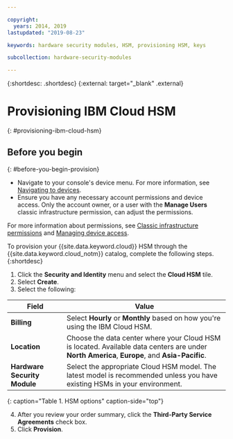```yaml
---

copyright:
  years: 2014, 2019
lastupdated: "2019-08-23"

keywords: hardware security modules, HSM, provisioning HSM, keys

subcollection: hardware-security-modules

---
```


{:shortdesc: .shortdesc}
{:external: target="_blank" .external}

# Provisioning IBM Cloud HSM
{: #provisioning-ibm-cloud-hsm}

## Before you begin
{: #before-you-begin-provision}

* Navigate to your console's device menu. For more information, see [Navigating to devices](/docs/infrastructure/hardware-security-modules?topic=virtual-servers-navigating-devices).
* Ensure you have any necessary account permissions and device access. Only the account owner, or a user with the **Manage Users** classic infrastructure permission, can adjust the permissions.

For more information about permissions, see [Classic infrastructure permissions](/docs/iam?topic=iam-infrapermission#infrapermission) and [Managing device access](/docs/vsi?topic=virtual-servers-managing-device-access).

To provision your {{site.data.keyword.cloud}} HSM through the {{site.data.keyword.cloud_notm}} catalog, complete the following steps.
{:shortdesc}

1. Click the **Security and Identity** menu and select the **Cloud HSM** tile.
2. Select **Create**.
3. Select the following:

| Field | Value |
| --- | --- |
| **Billing** | Select **Hourly** or **Monthly** based on how you're using the IBM Cloud HSM. |
| **Location** | Choose the data center where your Cloud HSM is located. Available data centers are under **North America**, **Europe**, and **Asia-Pacific**. |
| **Hardware Security Module** | Select the appropriate Cloud HSM model. The latest model is recommended unless you have existing HSMs in your environment. |
{: caption="Table 1. HSM options" caption-side="top"}   

4. After you review your order summary, click the **Third-Party Service Agreements** check box.
5. Click **Provision**.
